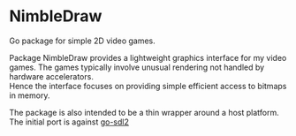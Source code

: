 # NimbleDraw
Go package for simple 2D video games.

Package NimbleDraw provides a lightweight graphics interface for my video games.
The games typically involve unusual rendering not handled by hardware accelerators.  
Hence the interface focuses on providing simple efficient access to bitmaps in memory.

The package is also intended to be a thin wrapper around a host platform.
The initial port is against [go-sdl2](https://github.com/veandco/go-sdl2)
